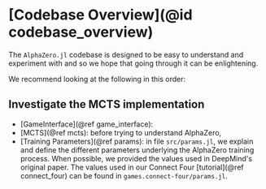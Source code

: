 # [Codebase Overview](@id codebase_overview)

The `AlphaZero.jl` codebase is designed to be easy to understand and
experiment with and so we hope that going through it can be enlightening.

We recommend looking at the following in this order:

## Investigate the MCTS implementation

- [GameInterface](@ref game_interface):
- [MCTS](@ref mcts): before trying to understand AlphaZero,
- [Training Parameters](@ref params): in file `src/params.jl`, we explain
   and define the different parameters underlying the AlphaZero training
   process. When possible, we provided the values used in DeepMind's original
   paper. The values used in our Connect Four [tutorial](@ref connect_four) can
   be found in `games.connect-four/params.jl`.
